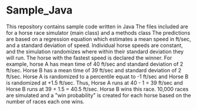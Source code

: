 # Sample_Java
This repository contains sample code written in Java
The files included are for a horse race simulator (main class) and a methods class
The predictions are based on a regression equation which estimates a mean speed in ft/sec, and a standard deviation of speed. Individual horse speeds are constant, and the simulation randomizes where within their standard deviation they will run. The horse with the fastest speed is declared the winner. 
For example, horse A has mean time of 40 ft/sec and standard deviation of 2 ft/sec. Horse B has a mean time of 39 ft/sec and standard deviation of 2 ft/sec. Horse A is randomized to a percentile equat to -1 ft/sec and Horse B is randomized at +1.5 ft/sec. Thus, Horse A runs at 40 - 1 = 39 ft/sec and Horse B runs at 39 + 1.5 = 40.5 ft/sec. Horse B wins this race. 10,000 races are simulated and a "win probability" is created for each horse based on the number of races each one wins.

